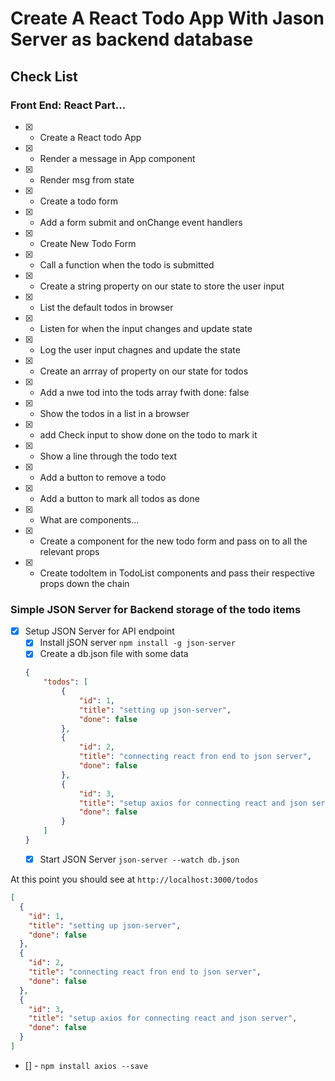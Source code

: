 # Create A React Todo App With Jason Server as backend database

## Check List
### Front End: React Part...
* [x] - Create a React todo App
* [x] - Render a message in App component
* [x] - Render msg from state 
* [x] - Create a todo form 
* [x] - Add a form submit and onChange event handlers
* [x] - Create New Todo Form
* [x] - Call a function when the todo is submitted
* [x] - Create a string property on our state to store the user input
* [x] - List the default todos in browser
* [x] - Listen for when the input changes and update state
* [x] - Log the user input chagnes and update the state
* [x] - Create an arrray of property on our state for todos
* [x] - Add a nwe tod into the tods array fwith done: false
* [x] - Show the todos in a list in a browser
* [x] - add Check input to show done on the todo to mark it
* [x] - Show a line through the todo text
* [x] - Add a button to remove a todo
* [x] - Add a button to mark all todos as done
* [x] - What are components...
* [x] - Create a component for the new todo form and pass on to all the relevant props
* [x] - Create todoItem in TodoList components and pass their respective props down the chain

### Simple JSON Server for Backend storage of the todo items

* [x] Setup JSON Server for API endpoint
    * [x] Install jSON server `npm install -g json-server`
    * [x] Create a db.json file with some data

    ```json 
    {
        "todos": [
            {
                "id": 1,
                "title": "setting up json-server",
                "done": false
            },
            {
                "id": 2,
                "title": "connecting react fron end to json server",
                "done": false
            },
            {
                "id": 3,
                "title": "setup axios for connecting react and json server",
                "done": false
            }
        ]
    }
    ```
    * [x] Start JSON Server `json-server --watch db.json`

At this point you should see at `http://localhost:3000/todos`

```json
[
  {
    "id": 1,
    "title": "setting up json-server",
    "done": false
  },
  {
    "id": 2,
    "title": "connecting react fron end to json server",
    "done": false
  },
  {
    "id": 3,
    "title": "setup axios for connecting react and json server",
    "done": false
  }
]
```
* [] - `npm install axios --save`







